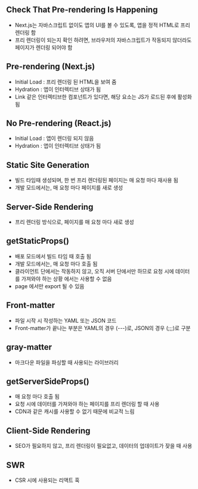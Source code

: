 ## Check That Pre-rendering Is Happening

-   Next.js는 자바스크립트 없이도 앱의 UI를 볼 수 있도록, 앱을 정적 HTML로 프리 렌더링 함
-   프리 렌더링이 되는지 확인 하려면, 브라우저의 자바스크립트가 작동되지 않더라도 페이지가 렌더링 되어야 함

## Pre-rendering (Next.js)

-   Initial Load : 프리 렌더링 된 HTML을 보여 줌
-   Hydration : 앱이 인터렉티브 상태가 됨
-   Link 같은 인터렉티브한 컴포넌트가 있다면, 해당 요소는 JS가 로드된 후에 활성화 됨

## No Pre-rendering (React.js)

-   Initial Load : 앱이 렌더링 되지 않음
-   Hydration : 앱이 인터렉티브 상태가 됨

## Static Site Generation

-   빌드 타임때 생성되며, 한 번 프리 렌더링된 페이지는 매 요청 마다 재사용 됨
-   개발 모드에서는, 매 요청 마다 페이지를 새로 생성

## Server-Side Rendering

-   프리 렌더링 방식으로, 페이지를 매 요청 마다 새로 생성

## getStaticProps()

-   배포 모드에서 빌드 타임 때 호출 됨
-   개발 모드에서는, 매 요청 마다 호출 됨
-   클라이언트 단에서는 작동하지 않고, 오직 서버 단에서만 하므로 요청 시에 데이터를 가져와야 하는 상황 에서는 사용할 수 없음
-   page 에서만 export 될 수 있음

## Front-matter

-   파일 시작 시 작성하는 YAML 또는 JSON 코드
-   Front-matter가 끝나는 부분은 YAML의 경우 (---)로, JSON의 경우 (;;;)로 구분

## gray-matter

-   마크다운 파일을 파싱할 때 사용되는 라이브러리

## getServerSideProps()

-   매 요청 마다 호출 됨
-   요청 시에 데이터를 가져와야 하는 페이지를 프리 렌더링 할 때 사용
-   CDN과 같은 캐시를 사용할 수 없기 때문에 비교적 느림

## Client-Side Rendering

-   SEO가 필요하지 않고, 프리 렌더링이 필요없고, 데이터의 업데이트가 잦을 때 사용

## SWR

-   CSR 시에 사용되는 리액트 훅
